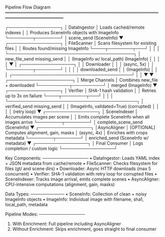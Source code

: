 Pipeline Flow Diagram
═════════════════════════════════════════════════════════════════════

┌─────────────────┐
│  DataIngestor   │  Loads cached/remote indexes
│                 │  Produces SceneInfo objects with ImageInfo
└────────┬────────┘
         │ scene_send (SceneInfo)
         ▼
┌─────────────────┐
│   FileScanner   │  Scans filesystem for existing files
│                 │  Routes found/missing ImageInfo
└────┬────────┬───┘
     │        │
     │        └─────────────────────────────────────────┐
     │ new_file_send                    missing_send    │
     │ (ImageInfo w/ local_path)        (ImageInfo)    │
     │                                                  │
     │                                                  ▼
     │                                         ┌─────────────────┐
     │                                         │   Downloader    │
     │                                         │  (async, 5x)    │
     │                                         └────────┬────────┘
     │                                                  │
     │                                                  │ downloaded_send
     │                                                  │ (ImageInfo)
     │                                                  │
     │          ┌───────────────────────────────────────┘
     │          │
     ▼          ▼
┌─────────────────────┐
│   Merge Channels    │  Combines new_file + downloaded
└──────────┬──────────┘
           │ merged (ImageInfo)
           ▼
┌─────────────────┐
│    Verifier     │  SHA-1 hash validation
│                 │  Retries up to 3x on failure
└────┬────────┬───┘
     │        │
     │        └──────────────────────────────────────────┐
     │ verified_send                    missing_send     │
     │ (ImageInfo, validated=True)      (corrupted)     │
     │                                                   │
     │                                          (retry loop)
     ▼
┌─────────────────┐
│  SceneIndexer   │  Accumulates images per scene
│                 │  Emits complete SceneInfo when all images arrive
└────────┬────────┘
         │ complete_scene_send (SceneInfo)
         ▼
┌─────────────────┐
│AsyncAligner │  [OPTIONAL] Computes alignment, gain, masks
│    (async, 4x)  │  Enriches with crops metadata
└────────┬────────┘
         │ enriched_send (SceneInfo w/ metadata)
         ▼
┌─────────────────┐
│ Final Consumer  │  Logs completion / custom logic
└─────────────────┘


Key Components:
───────────────
• DataIngestor:      Loads YAML index + JSON metadata from cache/remote
• FileScanner:       Checks filesystem for files (gt/ and scene dirs)
• Downloader:        Async HTTP downloads (max 5 concurrent)
• Verifier:          SHA-1 validation with retry loop for corrupted files
• SceneIndexer:      Tracks image arrival, emits complete scenes
• AsyncAligner:  CPU-intensive computations (alignment, gain, masks)


Data Types:
───────────
• SceneInfo:  Collection of clean + noisy ImageInfo objects
• ImageInfo:  Individual image with filename, sha1, local_path, metadata


Pipeline Modes:
───────────────
1. With Enrichment:    Full pipeline including AsyncAligner
2. Without Enrichment: Skips enrichment, goes straight to final consumer
